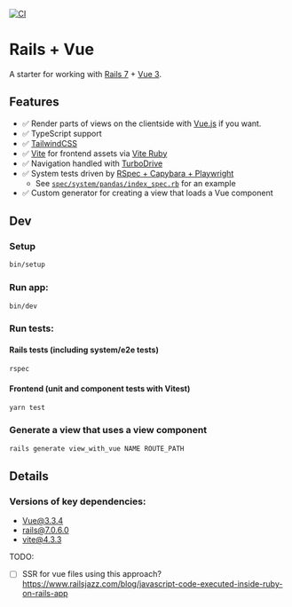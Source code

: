 [![CI](https://github.com/joekrump/rails-turbo-vue/actions/workflows/rubyonrails.yml/badge.svg)](https://github.com/joekrump/rails-turbo-vue/actions/workflows/rubyonrails.yml)

# Rails + Vue

A starter for working with [Rails 7]([url](https://guides.rubyonrails.org/)) + [Vue 3]([url](https://vuejs.org/)).

## Features

- ✅ Render parts of views on the clientside with [Vue.js]([url](https://vuejs.org/)) if you want.
- ✅ TypeScript support
- ✅ [TailwindCSS]([url](https://tailwindcss.com/))
- ✅ [Vite]([url](https://vitejs.dev/)) for frontend assets via [Vite Ruby]([url](https://vite-ruby.netlify.app/))
- ✅ Navigation handled with [TurboDrive](https://turbo.hotwired.dev/handbook/drive)
- ✅ System tests driven by [RSpec + Capybara + Playwright](https://playwright-ruby-client.vercel.app/docs/article/api_coverage)
   - See [`spec/system/pandas/index_spec.rb`]([url](https://github.com/joekrump/rails-turbo-vue/blob/3f10a5a3cb48090e67ec937122c0fb464dc0d431/spec/system/pandas/index_spec.rb)) for an example
- ✅ Custom generator for creating a view that loads a Vue component

## Dev

### Setup
```bash
bin/setup
```

### Run app:
```bash
bin/dev
```

### Run tests:

#### Rails tests (including system/e2e tests)
```bash
rspec
```

#### Frontend (unit and component tests with Vitest)

```bash
yarn test
```

### Generate a view that uses a view component

```bash
rails generate view_with_vue NAME ROUTE_PATH
```

## Details

### Versions of key dependencies:

- Vue@3.3.4
- rails@7.0.6.0
- vite@4.3.3

TODO:
- [ ] SSR for vue files using this approach? https://www.railsjazz.com/blog/javascript-code-executed-inside-ruby-on-rails-app
